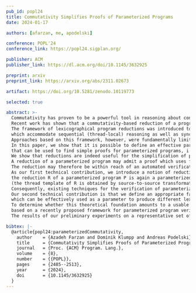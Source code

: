 ```yaml
---
pub_id: popl24
title: Commutativity Simplifies Proofs of Parameterized Programs
date: 2024-01-17

authors: [afarzan, me, apodelski]

conference: POPL'24
conference_link: https://popl24.sigplan.org/

publisher: ACM
publisher_link: https://dl.acm.org/doi/10.1145/3632925

preprint: arxiv
preprint_link: https://arxiv.org/abs/2311.02673

artifact: https://doi.org/10.5281/zenodo.10119773

selected: true

abstract: >-
  Commutativity has proven to be a powerful tool in reasoning about concurrent programs.
  Recent work has shown that a commutativity-based reduction of a program may admit simpler proofs than the program itself.
  The framework of lexicographical program reductions was introduced to formalize a broad class of reductions
  which accommodate sequential (thread-local) reasoning as well as synchronous programs.
  Approaches based on this framework, however, were fundamentally limited to program models with a fixed/bounded number of threads.
  In this paper, we show that it is possible to define an effective parametric family of program reductions
  that can be used to find simple proofs for parameterized programs, i.e., for programs with an unbounded number of threads.
  We show that reductions are indeed useful for the simplification of proofs of parameterized programs, in a sense that can be made precise:
  A reduction of a parameterized program may admit a proof which uses fewer or less sophisticated ghost variables.
  The reduction may therefore be within reach of an automated verification technique, even when the original parameterized program is not.
  As our first technical contribution, we introduce a notion of reductions for parameterized programs such that
  the reduction R of a parameterized program P is again a parameterized program
  (the thread template of R is obtained by source-to-source transformation of the thread template of P).
  Consequently, existing techniques for the verification of parameterized programs can be directly applied to R instead of P.
  Our second technical contribution is that we define an appropriate family of pairwise preference orders
  which can be effectively used as a parameter to produce different lexicographical reductions.
  To determine whether this theoretical foundation amounts to a usable solution in practice, we have implemented the approach,
  based on a recently proposed framework for parameterized program verification.
  The results of our preliminary experiments on a representative set of examples are encouraging.

bibtex: |-
  @article{popl24:parameterizedCommutativity,
    author    = {Azadeh Farzan and Dominik Klumpp and Andreas Podelski},
    title     = {Commutativity Simplifies Proofs of Parameterized Programs},
    journal   = {Proc. {ACM} Program. Lang.},
    volume    = {8},
    number    = {{POPL}},
    pages     = {2485--2513},
    year      = {2024},
    doi       = {10.1145/3632925}
  }
---
```

